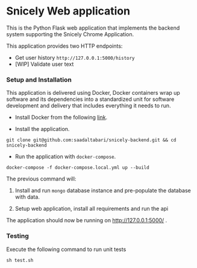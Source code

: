 # Snicely Web application
This is the Python Flask web application that implements the backend system supporting the Snicely Chrome Application.

This application provides two HTTP endpoints:
* Get user history `http://127.0.0.1:5000/history`
* [WIP] Validate user text

### Setup and Installation

This application is delivered using Docker, Docker containers wrap up software and its dependencies into a standardized unit for software development and delivery that includes everything it needs to run.

* Install Docker from the following [link](https://www.docker.com/get-started). 


* Install the application.

```shell script
git clone git@github.com:saadaltabari/snicely-backend.git && cd snicely-backend
```

* Run the application with `docker-compose`.

```shell script
docker-compose -f docker-compose.local.yml up --build
```
The previous command will:

1. Install and run `mongo` database instance and pre-populate the database with data.

2. Setup web application, install all requirements and run the api

The application should now be running on http://127.0.0.1:5000/ . 


### Testing

Execute the following command to run unit tests
```shell
sh test.sh
```
